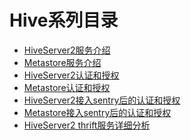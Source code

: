 # Hive系列目录

-	[HiveServer2服务介绍]()
-	[Metastore服务介绍]()
-	[HiveServer2认证和授权]()
-	[Metastore认证和授权]()
-	[HiveServer2接入sentry后的认证和授权]()
-	[Metastore接入sentry后的认证和授权]()
-	[HiveServer2 thrift服务详细分析]()

